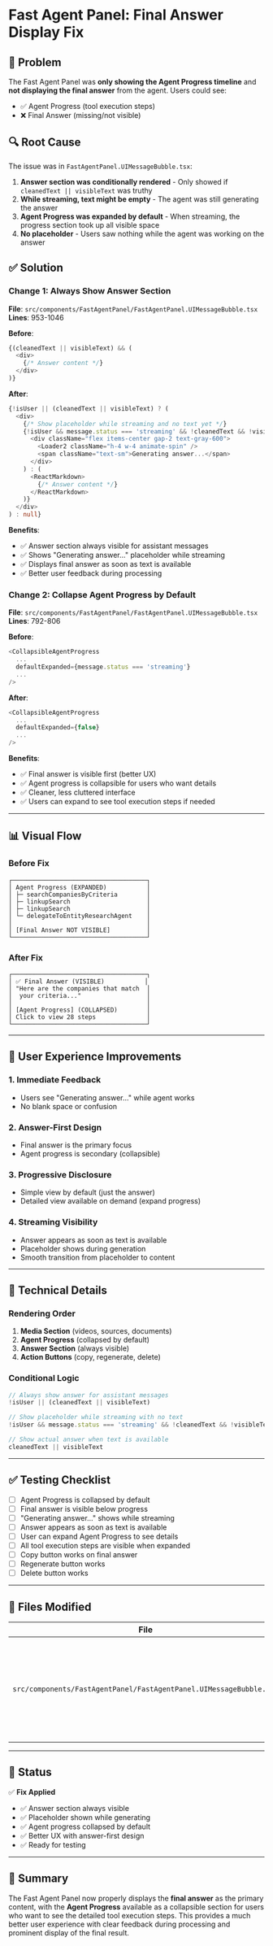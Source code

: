 # Fast Agent Panel: Final Answer Display Fix

## 🎯 Problem

The Fast Agent Panel was **only showing the Agent Progress timeline** and **not displaying the final answer** from the agent. Users could see:
- ✅ Agent Progress (tool execution steps)
- ❌ Final Answer (missing/not visible)

## 🔍 Root Cause

The issue was in `FastAgentPanel.UIMessageBubble.tsx`:

1. **Answer section was conditionally rendered** - Only showed if `cleanedText || visibleText` was truthy
2. **While streaming, text might be empty** - The agent was still generating the answer
3. **Agent Progress was expanded by default** - When streaming, the progress section took up all visible space
4. **No placeholder** - Users saw nothing while the agent was working on the answer

## ✅ Solution

### Change 1: Always Show Answer Section
**File**: `src/components/FastAgentPanel/FastAgentPanel.UIMessageBubble.tsx`
**Lines**: 953-1046

**Before**:
```typescript
{(cleanedText || visibleText) && (
  <div>
    {/* Answer content */}
  </div>
)}
```

**After**:
```typescript
{!isUser || (cleanedText || visibleText) ? (
  <div>
    {/* Show placeholder while streaming and no text yet */}
    {!isUser && message.status === 'streaming' && !cleanedText && !visibleText ? (
      <div className="flex items-center gap-2 text-gray-600">
        <Loader2 className="h-4 w-4 animate-spin" />
        <span className="text-sm">Generating answer...</span>
      </div>
    ) : (
      <ReactMarkdown>
        {/* Answer content */}
      </ReactMarkdown>
    )}
  </div>
) : null}
```

**Benefits**:
- ✅ Answer section always visible for assistant messages
- ✅ Shows "Generating answer..." placeholder while streaming
- ✅ Displays final answer as soon as text is available
- ✅ Better user feedback during processing

### Change 2: Collapse Agent Progress by Default
**File**: `src/components/FastAgentPanel/FastAgentPanel.UIMessageBubble.tsx`
**Lines**: 792-806

**Before**:
```typescript
<CollapsibleAgentProgress
  ...
  defaultExpanded={message.status === 'streaming'}
  ...
/>
```

**After**:
```typescript
<CollapsibleAgentProgress
  ...
  defaultExpanded={false}
  ...
/>
```

**Benefits**:
- ✅ Final answer is visible first (better UX)
- ✅ Agent progress is collapsible for users who want details
- ✅ Cleaner, less cluttered interface
- ✅ Users can expand to see tool execution steps if needed

---

## 📊 Visual Flow

### Before Fix
```
┌─────────────────────────────────────┐
│ Agent Progress (EXPANDED)           │
│ ├─ searchCompaniesByCriteria        │
│ ├─ linkupSearch                     │
│ ├─ linkupSearch                     │
│ └─ delegateToEntityResearchAgent    │
│                                     │
│ [Final Answer NOT VISIBLE]          │
└─────────────────────────────────────┘
```

### After Fix
```
┌─────────────────────────────────────┐
│ ✅ Final Answer (VISIBLE)           │
│ "Here are the companies that match  │
│  your criteria..."                  │
│                                     │
│ [Agent Progress] (COLLAPSED)        │
│ Click to view 28 steps              │
└─────────────────────────────────────┘
```

---

## 🎨 User Experience Improvements

### 1. **Immediate Feedback**
- Users see "Generating answer..." while agent works
- No blank space or confusion

### 2. **Answer-First Design**
- Final answer is the primary focus
- Agent progress is secondary (collapsible)

### 3. **Progressive Disclosure**
- Simple view by default (just the answer)
- Detailed view available on demand (expand progress)

### 4. **Streaming Visibility**
- Answer appears as soon as text is available
- Placeholder shows during generation
- Smooth transition from placeholder to content

---

## 🔧 Technical Details

### Rendering Order
1. **Media Section** (videos, sources, documents)
2. **Agent Progress** (collapsed by default)
3. **Answer Section** (always visible)
4. **Action Buttons** (copy, regenerate, delete)

### Conditional Logic
```typescript
// Always show answer for assistant messages
!isUser || (cleanedText || visibleText)

// Show placeholder while streaming with no text
!isUser && message.status === 'streaming' && !cleanedText && !visibleText

// Show actual answer when text is available
cleanedText || visibleText
```

---

## ✅ Testing Checklist

- [ ] Agent Progress is collapsed by default
- [ ] Final answer is visible below progress
- [ ] "Generating answer..." shows while streaming
- [ ] Answer appears as soon as text is available
- [ ] User can expand Agent Progress to see details
- [ ] All tool execution steps are visible when expanded
- [ ] Copy button works on final answer
- [ ] Regenerate button works
- [ ] Delete button works

---

## 📝 Files Modified

| File | Changes |
|------|---------|
| `src/components/FastAgentPanel/FastAgentPanel.UIMessageBubble.tsx` | 2 changes: (1) Always show answer section with placeholder, (2) Collapse agent progress by default |

---

## 🚀 Status

✅ **Fix Applied**
- ✅ Answer section always visible
- ✅ Placeholder shown while generating
- ✅ Agent progress collapsed by default
- ✅ Better UX with answer-first design
- ✅ Ready for testing

---

## 📌 Summary

The Fast Agent Panel now properly displays the **final answer** as the primary content, with the **Agent Progress** available as a collapsible section for users who want to see the detailed tool execution steps. This provides a much better user experience with clear feedback during processing and prominent display of the final result.

